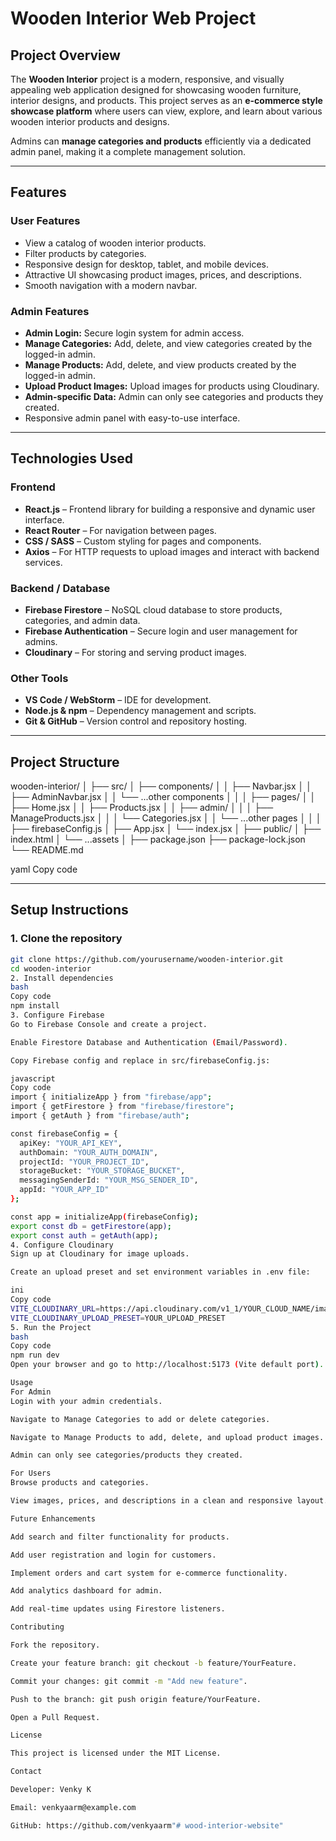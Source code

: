 # Wooden Interior Web Project

## **Project Overview**
The **Wooden Interior** project is a modern, responsive, and visually appealing web application designed for showcasing wooden furniture, interior designs, and products. This project serves as an **e-commerce style showcase platform** where users can view, explore, and learn about various wooden interior products and designs. 

Admins can **manage categories and products** efficiently via a dedicated admin panel, making it a complete management solution.

---

## **Features**

### **User Features**
- View a catalog of wooden interior products.
- Filter products by categories.
- Responsive design for desktop, tablet, and mobile devices.
- Attractive UI showcasing product images, prices, and descriptions.
- Smooth navigation with a modern navbar.

### **Admin Features**
- **Admin Login:** Secure login system for admin access.
- **Manage Categories:** Add, delete, and view categories created by the logged-in admin.
- **Manage Products:** Add, delete, and view products created by the logged-in admin.
- **Upload Product Images:** Upload images for products using Cloudinary.
- **Admin-specific Data:** Admin can only see categories and products they created.
- Responsive admin panel with easy-to-use interface.

---

## **Technologies Used**

### **Frontend**
- **React.js** – Frontend library for building a responsive and dynamic user interface.
- **React Router** – For navigation between pages.
- **CSS / SASS** – Custom styling for pages and components.
- **Axios** – For HTTP requests to upload images and interact with backend services.

### **Backend / Database**
- **Firebase Firestore** – NoSQL cloud database to store products, categories, and admin data.
- **Firebase Authentication** – Secure login and user management for admins.
- **Cloudinary** – For storing and serving product images.

### **Other Tools**
- **VS Code / WebStorm** – IDE for development.
- **Node.js & npm** – Dependency management and scripts.
- **Git & GitHub** – Version control and repository hosting.

---

## **Project Structure**

wooden-interior/
│
├── src/
│ ├── components/
│ │ ├── Navbar.jsx
│ │ ├── AdminNavbar.jsx
│ │ └── ...other components
│ │
│ ├── pages/
│ │ ├── Home.jsx
│ │ ├── Products.jsx
│ │ ├── admin/
│ │ │ ├── ManageProducts.jsx
│ │ │ └── Categories.jsx
│ │ └── ...other pages
│ │
│ ├── firebaseConfig.js
│ ├── App.jsx
│ └── index.jsx
│
├── public/
│ ├── index.html
│ └── ...assets
│
├── package.json
├── package-lock.json
└── README.md

yaml
Copy code

---

## **Setup Instructions**

### **1. Clone the repository**
```bash
git clone https://github.com/yourusername/wooden-interior.git
cd wooden-interior
2. Install dependencies
bash
Copy code
npm install
3. Configure Firebase
Go to Firebase Console and create a project.

Enable Firestore Database and Authentication (Email/Password).

Copy Firebase config and replace in src/firebaseConfig.js:

javascript
Copy code
import { initializeApp } from "firebase/app";
import { getFirestore } from "firebase/firestore";
import { getAuth } from "firebase/auth";

const firebaseConfig = {
  apiKey: "YOUR_API_KEY",
  authDomain: "YOUR_AUTH_DOMAIN",
  projectId: "YOUR_PROJECT_ID",
  storageBucket: "YOUR_STORAGE_BUCKET",
  messagingSenderId: "YOUR_MSG_SENDER_ID",
  appId: "YOUR_APP_ID"
};

const app = initializeApp(firebaseConfig);
export const db = getFirestore(app);
export const auth = getAuth(app);
4. Configure Cloudinary
Sign up at Cloudinary for image uploads.

Create an upload preset and set environment variables in .env file:

ini
Copy code
VITE_CLOUDINARY_URL=https://api.cloudinary.com/v1_1/YOUR_CLOUD_NAME/image/upload
VITE_CLOUDINARY_UPLOAD_PRESET=YOUR_UPLOAD_PRESET
5. Run the Project
bash
Copy code
npm run dev
Open your browser and go to http://localhost:5173 (Vite default port).

Usage
For Admin
Login with your admin credentials.

Navigate to Manage Categories to add or delete categories.

Navigate to Manage Products to add, delete, and upload product images.

Admin can only see categories/products they created.

For Users
Browse products and categories.

View images, prices, and descriptions in a clean and responsive layout.

Future Enhancements

Add search and filter functionality for products.

Add user registration and login for customers.

Implement orders and cart system for e-commerce functionality.

Add analytics dashboard for admin.

Add real-time updates using Firestore listeners.

Contributing

Fork the repository.

Create your feature branch: git checkout -b feature/YourFeature.

Commit your changes: git commit -m "Add new feature".

Push to the branch: git push origin feature/YourFeature.

Open a Pull Request.

License

This project is licensed under the MIT License.

Contact

Developer: Venky K

Email: venkyaarm@example.com

GitHub: https://github.com/venkyaarm"# wood-interior-website" 
